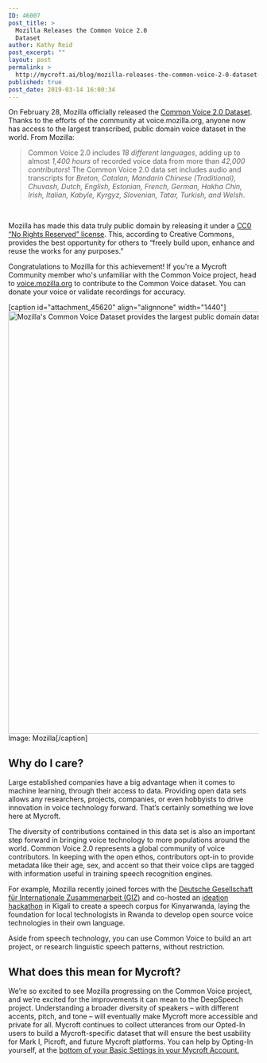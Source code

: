 ```yaml
---
ID: 46007
post_title: >
  Mozilla Releases the Common Voice 2.0
  Dataset
author: Kathy Reid
post_excerpt: ""
layout: post
permalink: >
  http://mycroft.ai/blog/mozilla-releases-the-common-voice-2-0-dataset-3/
published: true
post_date: 2019-03-14 16:00:34
---
```

On February 28, Mozilla officially released the <a href="https://voice.mozilla.org/en/datasets" target="_blank" rel="noopener noreferrer">Common Voice 2.0 Dataset</a>. Thanks to the efforts of the community at voice.mozilla.org, anyone now has access to the largest transcribed, public domain voice dataset in the world. From Mozilla:
<blockquote>Common Voice 2.0 includes <i>18 different languages</i>, adding up to almost <i>1,400 hours</i> of recorded voice data from more than <i>42,000 contributors</i>! The Common Voice 2.0 data set includes audio and transcripts for <i>Breton, Catalan, Mandarin Chinese (Traditional), Chuvash, Dutch, English, Estonian, French, German, Hakha Chin, Irish, Italian, Kabyle, Kyrgyz, Slovenian, Tatar, Turkish, and Welsh</i>.</blockquote>
&nbsp;

Mozilla has made this data truly public domain by releasing it under a <a href="https://creativecommons.org/share-your-work/public-domain/cc0/" target="_blank" rel="noopener noreferrer">CC0 “No Rights Reserved” license</a>. This, according to Creative Commons, provides the best opportunity for others to “freely build upon, enhance and reuse the works for any purposes.”

Congratulations to Mozilla for this achievement! If you're a Mycroft Community member who's unfamiliar with the Common Voice project, head to <a href="http://voice.mozilla.org" target="_blank" rel="noopener noreferrer">voice.mozilla.org</a> to contribute to the Common Voice dataset. You can donate your voice or validate recordings for accuracy.

[caption id="attachment_45620" align="alignnone" width="1440"]<a href="https://mycroft.ai/wp-content/uploads/2019/03/common-voice_datasets.gif"><img class="size-full wp-image-45620" src="https://mycroft.ai/wp-content/uploads/2019/03/common-voice_datasets.gif" alt="Mozilla's Common Voice Dataset provides the largest public domain dataset of tagged speech in the world" width="1440" height="850" /></a> Image: Mozilla[/caption]
<h2>Why do I care?</h2>
Large established companies have a big advantage when it comes to machine learning, through their access to data. Providing open data sets allows any researchers, projects, companies, or even hobbyists to drive innovation in voice technology forward. That’s certainly something we love here at Mycroft.

The diversity of contributions contained in this data set is also an important step forward in bringing voice technology to more populations around the world. Common Voice 2.0 represents a global community of voice contributors. In keeping with the open ethos, contributors opt-in to provide metadata like their age, sex, and accent so that their voice clips are tagged with information useful in training speech recognition engines.

For example, Mozilla recently joined forces with the <a href="https://www.giz.de/en/html/index.html" target="_blank" rel="noopener noreferrer">Deutsche Gesellschaft für Internationale Zusammenarbeit (GIZ)</a> and co-hosted an <a href="https://medium.com/mozilla-open-innovation/sustainable-tech-development-needs-local-solutions-voice-tech-ideation-in-kigali-ec8dd33e0823" target="_blank" rel="noopener noreferrer">ideation hackathon</a> in Kigali to create a speech corpus for Kinyarwanda, laying the foundation for local technologists in Rwanda to develop open source voice technologies in their own language.

Aside from speech technology, you can use Common Voice to build an art project, or research linguistic speech patterns, without restriction.
<h2>What does this mean for Mycroft?</h2>
We’re so excited to see Mozilla progressing on the Common Voice project, and we’re excited for the improvements it can mean to the DeepSpeech project. Understanding a broader diversity of speakers – with different accents, pitch, and tone – will eventually make Mycroft more accessible and private for all. Mycroft continues to collect utterances from our Opted-In users to build a Mycroft-specific dataset that will ensure the best usability for Mark I, Picroft, and future Mycroft platforms. You can help by Opting-In yourself, at the <a href="https://home.mycroft.ai/#/setting/basic" target="_blank" rel="noopener noreferrer">bottom of your Basic Settings in your Mycroft Account.</a>